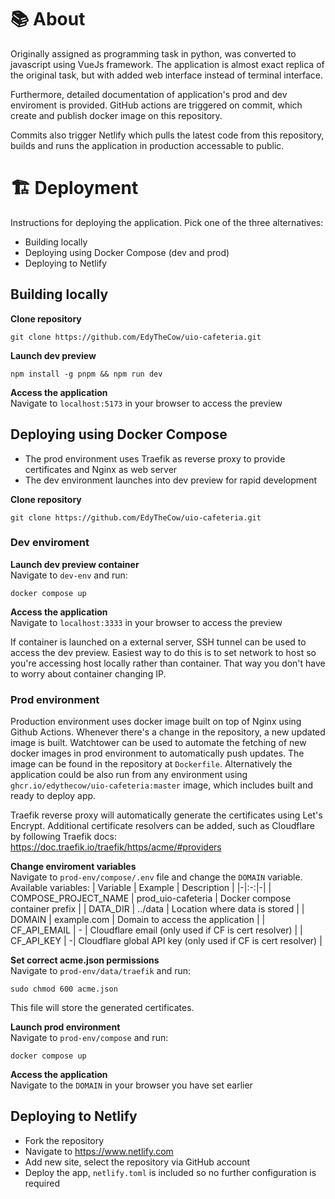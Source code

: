 # 📚 About 
Originally assigned as programming task in python, was converted to javascript using VueJs framework. The application is almost exact replica of the original task, but with added web interface instead of terminal interface.

Furthermore, detailed documentation of application's prod and dev enviroment is provided. GitHub actions are triggered on commit, which create and publish docker image on this repository.

Commits also trigger Netlify which pulls the latest code from this repository, builds and runs the application in production accessable to public.

# 🏗️ Deployment
Instructions for deploying the application. Pick one of the three alternatives:

- Building locally
- Deploying using Docker Compose (dev and prod)
- Deploying to Netlify

## Building locally
<b>Clone repository</b><br />
```
git clone https://github.com/EdyTheCow/uio-cafeteria.git
```
<b>Launch dev preview</b><br />
```
npm install -g pnpm && npm run dev
```
<b>Access the application</b><br />
Navigate to `localhost:5173` in your browser to access the preview


## Deploying using Docker Compose
- The prod environment uses Traefik as reverse proxy to provide certificates and Nginx as web server
- The dev environment launches into dev preview for rapid development

<b>Clone repository</b><br />
```
git clone https://github.com/EdyTheCow/uio-cafeteria.git
```

### Dev enviroment
<b>Launch dev preview container</b><br />
Navigate to `dev-env` and run:
```
docker compose up
```
<b>Access the application</b><br />
Navigate to `localhost:3333` in your browser to access the preview

If container is launched on a external server, SSH tunnel can be used to access the dev preview. Easiest way to do this is to set network to host so you're accessing host locally rather than container. That way you don't have to worry about container changing IP.

### Prod environment
Production environment uses docker image built on top of Nginx using Github Actions. Whenever there's a change in the repository, a new updated image is built. Watchtower can be used to automate the fetching of new docker images in prod environment to automatically push updates. The image can be found in the repository at `Dockerfile`. Alternatively the application could be also run from any environment using `ghcr.io/edythecow/uio-cafeteria:master` image, which includes built and ready to deploy app.

Traefik reverse proxy will automatically generate the certificates using Let's Encrypt. Additional certificate resolvers can be added, such as Cloudflare by following Traefik docs: https://doc.traefik.io/traefik/https/acme/#providers

<b>Change enviroment variables</b><br />
Navigate to `prod-env/compose/.env` file and change the `DOMAIN` variable. Available variables:
| Variable | Example | Description |
|-|:-:|-|
| COMPOSE_PROJECT_NAME | prod_uio-cafeteria | Docker compose container prefix |
| DATA_DIR | ../data | Location where data is stored |
| DOMAIN | example.com | Domain to access the application |
| CF_API_EMAIL | - | Cloudflare email (only used if CF is cert resolver) |
| CF_API_KEY | -| Cloudflare global API key (only used if CF is cert resolver) |

<b>Set correct acme.json permissions</b><br />
Navigate to `prod-env/data/traefik` and run:
```
sudo chmod 600 acme.json
```
This file will store the generated certificates.

<b>Launch prod environment</b><br />
Navigate to `prod-env/compose` and run:
```
docker compose up
```

<b>Access the application</b><br />
Navigate to the `DOMAIN` in your browser you have set earlier

## Deploying to Netlify
- Fork the repository
- Navigate to https://www.netlify.com
- Add new site, select the repository via GitHub account
- Deploy the app, `netlify.toml` is included so no further configuration is required
